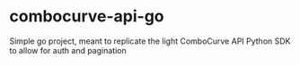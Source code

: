 # combocurve-api-go
Simple go project, meant to replicate the light ComboCurve API Python SDK to allow for auth and pagination
